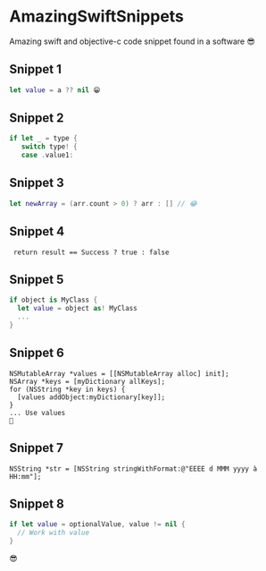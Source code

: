 # AmazingSwiftSnippets
Amazing swift and objective-c code snippet found in a software 😎

## Snippet 1

```Swift
let value = a ?? nil 😁
```

## Snippet 2

```Swift
if let _ = type {
   switch type! {
   case .value1:
```

## Snippet 3

```Swift
let newArray = (arr.count > 0) ? arr : [] // 😂
```

## Snippet 4
```objc
 return result == Success ? true : false
 ```
 
 ## Snippet 5
 ```Swift
 if object is MyClass {
   let value = object as! MyClass
   ...
 }
 ```
 ## Snippet 6
 ```objc
 NSMutableArray *values = [[NSMutableArray alloc] init];
 NSArray *keys = [myDictionary allKeys];
 for (NSString *key in keys) {
   [values addObject:myDictionary[key]];
 }
 ... Use values
 🤔
```
 ## Snippet 7
```objc
NSString *str = [NSString stringWithFormat:@"EEEE d MMM yyyy à HH:mm"];
```
## Snippet 8
```Swift
if let value = optionalValue, value != nil {
  // Work with value
}
```
😎
